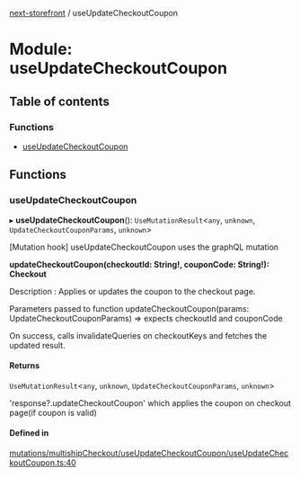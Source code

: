 [next-storefront](../README.md) / useUpdateCheckoutCoupon

# Module: useUpdateCheckoutCoupon

## Table of contents

### Functions

- [useUpdateCheckoutCoupon](useUpdateCheckoutCoupon.md#useupdatecheckoutcoupon)

## Functions

### useUpdateCheckoutCoupon

▸ **useUpdateCheckoutCoupon**(): `UseMutationResult`<`any`, `unknown`, `UpdateCheckoutCouponParams`, `unknown`\>

[Mutation hook] useUpdateCheckoutCoupon uses the graphQL mutation

<b>updateCheckoutCoupon(checkoutId: String!, couponCode: String!): Checkout</b>

Description : Applies or updates the coupon to the checkout page.

Parameters passed to function updateCheckoutCoupon(params: UpdateCheckoutCouponParams) => expects checkoutId and couponCode

On success, calls invalidateQueries on checkoutKeys and fetches the updated result.

#### Returns

`UseMutationResult`<`any`, `unknown`, `UpdateCheckoutCouponParams`, `unknown`\>

'response?.updateCheckoutCoupon' which applies the coupon on checkout page(if coupon is valid)

#### Defined in

[mutations/multishipCheckout/useUpdateCheckoutCoupon/useUpdateCheckoutCoupon.ts:40](https://github.com/KiboSoftware/nextjs-storefront/blob/474c22ea/hooks/mutations/multishipCheckout/useUpdateCheckoutCoupon/useUpdateCheckoutCoupon.ts#L40)

